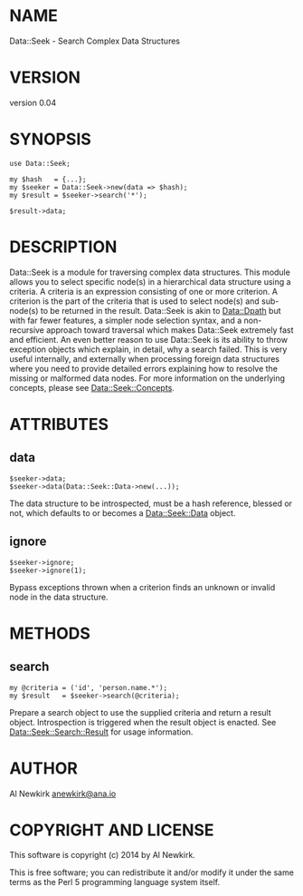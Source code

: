 # NAME

Data::Seek - Search Complex Data Structures

# VERSION

version 0.04

# SYNOPSIS

    use Data::Seek;

    my $hash   = {...};
    my $seeker = Data::Seek->new(data => $hash);
    my $result = $seeker->search('*');

    $result->data;

# DESCRIPTION

Data::Seek is a module for traversing complex data structures. This module
allows you to select specific node(s) in a hierarchical data structure using a
criteria. A criteria is an expression consisting of one or more criterion. A
criterion is the part of the criteria that is used to select node(s) and
sub-node(s) to be returned in the result. Data::Seek is akin to [Data::Dpath](http://search.cpan.org/perldoc?Data::Dpath)
but with far fewer features, a simpler node selection syntax, and a
non-recursive approach toward traversal which makes Data::Seek extremely fast
and efficient. An even better reason to use Data::Seek is its ability to throw
exception objects which explain, in detail, why a search failed. This is very
useful internally, and externally when processing foreign data structures where
you need to provide detailed errors explaining how to resolve the missing or
malformed data nodes. For more information on the underlying concepts, please
see [Data::Seek::Concepts](http://search.cpan.org/perldoc?Data::Seek::Concepts).

# ATTRIBUTES

## data

    $seeker->data;
    $seeker->data(Data::Seek::Data->new(...));

The data structure to be introspected, must be a hash reference, blessed or not,
which defaults to or becomes a [Data::Seek::Data](http://search.cpan.org/perldoc?Data::Seek::Data) object.

## ignore

    $seeker->ignore;
    $seeker->ignore(1);

Bypass exceptions thrown when a criterion finds an unknown or invalid node in
the data structure.

# METHODS

## search

    my @criteria = ('id', 'person.name.*');
    my $result   = $seeker->search(@criteria);

Prepare a search object to use the supplied criteria and return a result
object. Introspection is triggered when the result object is enacted. See
[Data::Seek::Search::Result](http://search.cpan.org/perldoc?Data::Seek::Search::Result) for usage information.

# AUTHOR

Al Newkirk <anewkirk@ana.io>

# COPYRIGHT AND LICENSE

This software is copyright (c) 2014 by Al Newkirk.

This is free software; you can redistribute it and/or modify it under
the same terms as the Perl 5 programming language system itself.
